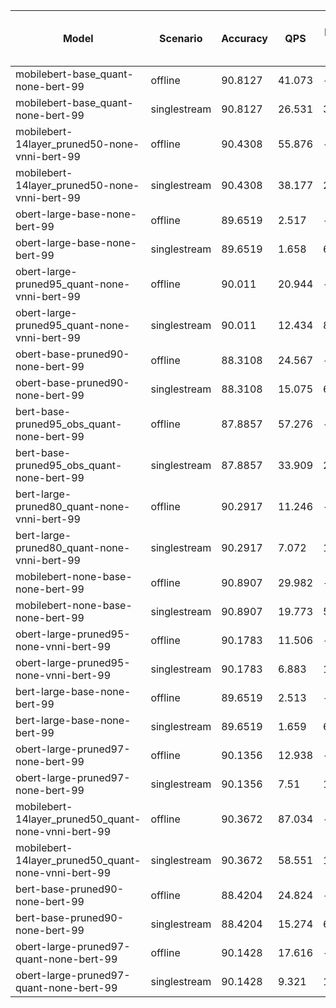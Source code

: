 | Model                                               | Scenario     |   Accuracy |    QPS | Latency (in ms)   | Power Efficiency (in samples/J)   |
|-----------------------------------------------------|--------------|------------|--------|-------------------|-----------------------------------|
| mobilebert-base_quant-none-bert-99                  | offline      |    90.8127 | 41.073 | -                 |                                   |
| mobilebert-base_quant-none-bert-99                  | singlestream |    90.8127 | 26.531 | 37.692            |                                   |
| mobilebert-14layer_pruned50-none-vnni-bert-99       | offline      |    90.4308 | 55.876 | -                 |                                   |
| mobilebert-14layer_pruned50-none-vnni-bert-99       | singlestream |    90.4308 | 38.177 | 26.194            |                                   |
| obert-large-base-none-bert-99                       | offline      |    89.6519 |  2.517 | -                 |                                   |
| obert-large-base-none-bert-99                       | singlestream |    89.6519 |  1.658 | 603.076           |                                   |
| obert-large-pruned95_quant-none-vnni-bert-99        | offline      |    90.011  | 20.944 | -                 |                                   |
| obert-large-pruned95_quant-none-vnni-bert-99        | singlestream |    90.011  | 12.434 | 80.423            |                                   |
| obert-base-pruned90-none-bert-99                    | offline      |    88.3108 | 24.567 | -                 |                                   |
| obert-base-pruned90-none-bert-99                    | singlestream |    88.3108 | 15.075 | 66.333            |                                   |
| bert-base-pruned95_obs_quant-none-bert-99           | offline      |    87.8857 | 57.276 | -                 |                                   |
| bert-base-pruned95_obs_quant-none-bert-99           | singlestream |    87.8857 | 33.909 | 29.491            |                                   |
| bert-large-pruned80_quant-none-vnni-bert-99         | offline      |    90.2917 | 11.246 | -                 |                                   |
| bert-large-pruned80_quant-none-vnni-bert-99         | singlestream |    90.2917 |  7.072 | 141.41            |                                   |
| mobilebert-none-base-none-bert-99                   | offline      |    90.8907 | 29.982 | -                 |                                   |
| mobilebert-none-base-none-bert-99                   | singlestream |    90.8907 | 19.773 | 50.574            |                                   |
| obert-large-pruned95-none-vnni-bert-99              | offline      |    90.1783 | 11.506 | -                 |                                   |
| obert-large-pruned95-none-vnni-bert-99              | singlestream |    90.1783 |  6.883 | 145.294           |                                   |
| bert-large-base-none-bert-99                        | offline      |    89.6519 |  2.513 | -                 |                                   |
| bert-large-base-none-bert-99                        | singlestream |    89.6519 |  1.659 | 602.896           |                                   |
| obert-large-pruned97-none-bert-99                   | offline      |    90.1356 | 12.938 | -                 |                                   |
| obert-large-pruned97-none-bert-99                   | singlestream |    90.1356 |  7.51  | 133.148           |                                   |
| mobilebert-14layer_pruned50_quant-none-vnni-bert-99 | offline      |    90.3672 | 87.034 | -                 |                                   |
| mobilebert-14layer_pruned50_quant-none-vnni-bert-99 | singlestream |    90.3672 | 58.551 | 17.079            |                                   |
| bert-base-pruned90-none-bert-99                     | offline      |    88.4204 | 24.824 | -                 |                                   |
| bert-base-pruned90-none-bert-99                     | singlestream |    88.4204 | 15.274 | 65.471            |                                   |
| obert-large-pruned97-quant-none-bert-99             | offline      |    90.1428 | 17.616 | -                 |                                   |
| obert-large-pruned97-quant-none-bert-99             | singlestream |    90.1428 |  9.321 | 107.285           |                                   |